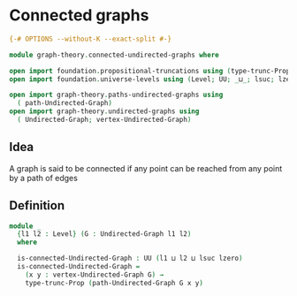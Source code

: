 # Connected graphs

```agda
{-# OPTIONS --without-K --exact-split #-}

module graph-theory.connected-undirected-graphs where

open import foundation.propositional-truncations using (type-trunc-Prop)
open import foundation.universe-levels using (Level; UU; _⊔_; lsuc; lzero)

open import graph-theory.paths-undirected-graphs using
  ( path-Undirected-Graph)
open import graph-theory.undirected-graphs using
  ( Undirected-Graph; vertex-Undirected-Graph)
```

## Idea

A graph is said to be connected if any point can be reached from any point by a path of edges

## Definition

```agda
module _
  {l1 l2 : Level} (G : Undirected-Graph l1 l2)
  where

  is-connected-Undirected-Graph : UU (l1 ⊔ l2 ⊔ lsuc lzero)
  is-connected-Undirected-Graph =
    (x y : vertex-Undirected-Graph G) →
    type-trunc-Prop (path-Undirected-Graph G x y)
```
